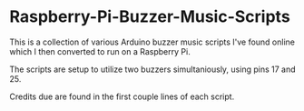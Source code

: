 # Raspberry-Pi-Buzzer-Music-Scripts
This is a collection of various Arduino buzzer music scripts I've found online which I then converted to run on a Raspberry Pi.

The scripts are setup to utilize two buzzers simultaniously, using pins 17 and 25.

Credits due are found in the first couple lines of each script.
